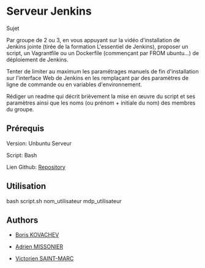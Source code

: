
# Serveur Jenkins


Sujet

Par groupe de 2 ou 3, en vous appuyant sur la vidéo d'installation de Jenkins jointe (tirée de la formation L'essentiel de Jenkins), proposer un script, un Vagrantfile ou un Dockerfile (commençant par FROM ubuntu...) de déploiement de Jenkins.

Tenter de limiter au maximum les paramétrages manuels de fin d'installation sur l'interface Web de Jenkins en les remplaçant par des paramètres de ligne de commande ou en variables d'environnement.

Rédiger un readme qui décrit brièvement la mise en œuvre du script et ses paramètres ainsi que les noms (ou prénom + initiale du nom) des membres du groupe.

## Prérequis 

Version: Unbuntu Serveur

Script: Bash

Lien Github: [Repository](https://github.com/IronBlyzer/Jenkins.git)

## Utilisation

bash script.sh nom_utilisateur mdp_utilisateur
    
## Authors

- [Boris KOVACHEV](https://github.com/BK200211)

- [Adrien MISSONIER](https://www.github.com/IronBlyzer)

- [Victorien SAINT-MARC](https://github.com/NopleTM)


